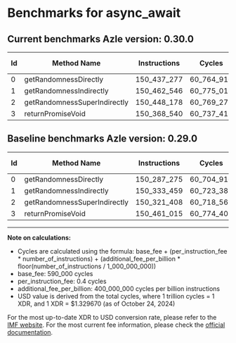# Benchmarks for async_await

## Current benchmarks Azle version: 0.30.0

| Id  | Method Name                  | Instructions | Cycles     | USD           | USD/Million Calls | Change                             |
| --- | ---------------------------- | ------------ | ---------- | ------------- | ----------------- | ---------------------------------- |
| 0   | getRandomnessDirectly        | 150_437_277  | 60_764_910 | $0.0000807973 | $80.79            | <font color="red">+150_002</font>  |
| 1   | getRandomnessIndirectly      | 150_462_546  | 60_775_018 | $0.0000808107 | $80.81            | <font color="red">+129_087</font>  |
| 2   | getRandomnessSuperIndirectly | 150_448_178  | 60_769_271 | $0.0000808031 | $80.80            | <font color="red">+126_770</font>  |
| 3   | returnPromiseVoid            | 150_368_540  | 60_737_416 | $0.0000807607 | $80.76            | <font color="green">-92_475</font> |

## Baseline benchmarks Azle version: 0.29.0

| Id  | Method Name                  | Instructions | Cycles     | USD           | USD/Million Calls |
| --- | ---------------------------- | ------------ | ---------- | ------------- | ----------------- |
| 0   | getRandomnessDirectly        | 150_287_275  | 60_704_910 | $0.0000807175 | $80.71            |
| 1   | getRandomnessIndirectly      | 150_333_459  | 60_723_383 | $0.0000807421 | $80.74            |
| 2   | getRandomnessSuperIndirectly | 150_321_408  | 60_718_563 | $0.0000807357 | $80.73            |
| 3   | returnPromiseVoid            | 150_461_015  | 60_774_406 | $0.0000808099 | $80.80            |

---

**Note on calculations:**

- Cycles are calculated using the formula: base_fee + (per_instruction_fee \* number_of_instructions) + (additional_fee_per_billion \* floor(number_of_instructions / 1_000_000_000))
- base_fee: 590_000 cycles
- per_instruction_fee: 0.4 cycles
- additional_fee_per_billion: 400_000_000 cycles per billion instructions
- USD value is derived from the total cycles, where 1 trillion cycles = 1 XDR, and 1 XDR = $1.329670 (as of October 24, 2024)

For the most up-to-date XDR to USD conversion rate, please refer to the [IMF website](https://www.imf.org/external/np/fin/data/rms_sdrv.aspx).
For the most current fee information, please check the [official documentation](https://internetcomputer.org/docs/current/developer-docs/gas-cost#execution).
